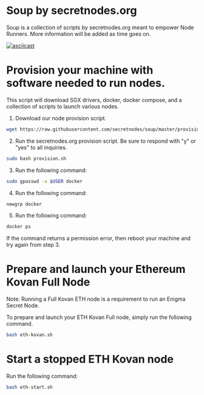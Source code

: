 # Soup by secretnodes.org
Soup is a collection of scripts by secretnodes.org meant to empower Node Runners. More information will be added as time goes on.

[![asciicast](https://asciinema.org/a/297118.svg)](https://asciinema.org/a/297118)

# Provision your machine with software needed to run nodes.
This script will download SGX drivers, docker, docker compose, and a collection of scripts to launch various nodes.

1. Download our node provision script.
```bash
wget https://raw.githubusercontent.com/secretnodes/soup/master/provision.sh
```

2. Run the secretnodes.org provision script. Be sure to respond with "y" or "yes" to all inquiries.
```bash
sudo bash provision.sh
```
3. Run the following command:
```bash
sudo gpasswd -a $USER docker
```

4. Run the following command:
```bash
newgrp docker
```

5. Run the following command:
```bash
docker ps
```

If the command returns a permission error, then reboot your machine and try again from step 3.

# Prepare and launch your Ethereum Kovan Full Node
Note: Running a Full Kovan ETH node is a requirement to run an Enigma Secret Node.

To prepare and launch your ETH Kovan Full node, simply run the following command.

```bash
bash eth-kovan.sh
```

# Start a stopped ETH Kovan node

Run the following command:
```bash
bash eth-start.sh
```
